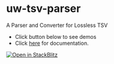 # uw-tsv-parser
A Parser and Converter for Lossless TSV

- Click button below to see demos
- Click <a href='https://github.com/mandolyte/uw-tsv-parser/docs/index.html' target='_blank'>here</a> for documentation.




[![Open in StackBlitz](https://developer.stackblitz.com/img/open_in_stackblitz.svg)](https://stackblitz.com/github.com/mandolyte/uw-tsv-parser/tree/main/examples)
